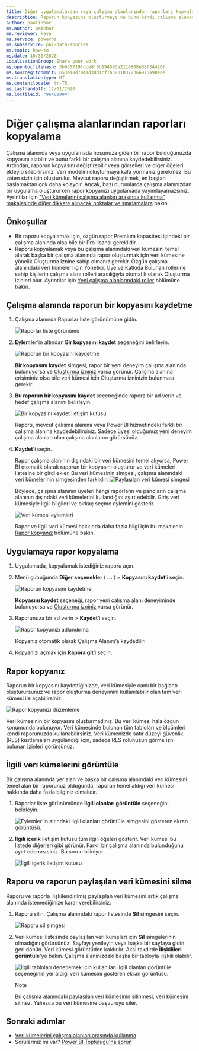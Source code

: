 ```yaml
---
title: Diğer uygulamalardan veya çalışma alanlarından raporları kopyalama - Power BI
description: Raporun kopyasını oluşturmayı ve bunu kendi çalışma alanınıza kaydetmeyi öğrenin.
author: paulinbar
ms.author: painbar
ms.reviewer: kayu
ms.service: powerbi
ms.subservice: pbi-data-sources
ms.topic: how-to
ms.date: 10/30/2020
LocalizationGroup: Share your work
ms.openlocfilehash: 3b635719fdce8f8b194593a2114808e08f34420f
ms.sourcegitcommit: 653e18d7041d3dd1cf7a38010372366975a98eae
ms.translationtype: HT
ms.contentlocale: tr-TR
ms.lasthandoff: 12/01/2020
ms.locfileid: "96402904"
---
```

# <a name="copy-reports-from-other-workspaces"></a>Diğer çalışma alanlarından raporları kopyalama

Çalışma alanında veya uygulamada hoşunuza giden bir rapor bulduğunuzda kopyasını alabilir ve bunu farklı bir çalışma alanına kaydedebilirsiniz. Ardından, raporun kopyasını değiştirebilir veya görselleri ve diğer öğeleri ekleyip silebilirsiniz. Veri modelini oluşturmaya kafa yormanız gerekmez. Bu zaten sizin için oluşturulur. Mevcut raporu değiştirmek, en baştan başlamaktan çok daha kolaydır. Ancak, bazı durumlarda çalışma alanınızdan bir uygulama oluştururken rapor kopyanızı uygulamada yayımlayamazsınız. Ayrıntılar için ["Veri kümelerini çalışma alanları arasında kullanma" makalesinde diğer dikkate alınacak noktalar ve sınırlamalara](service-datasets-across-workspaces.md#considerations-and-limitations) bakın.

## <a name="prerequisites"></a>Önkoşullar

- Bir raporu kopyalamak için, özgün rapor Premium kapasitesi içindeki bir çalışma alanında olsa bile bir Pro lisansı gereklidir.
- Raporu kopyalamak veya bu çalışma alanındaki veri kümesini temel alarak başka bir çalışma alanında rapor oluşturmak için veri kümesine yönelik Oluşturma iznine sahip olmanız gerekir. Özgün çalışma alanındaki veri kümeleri için Yönetici, Üye ve Katkıda Bulunan rollerine sahip kişilerin çalışma alanı rolleri aracılığıyla otomatik olarak Oluşturma izinleri olur. Ayrıntılar için [Yeni çalışma alanlarındaki roller](../collaborate-share/service-new-workspaces.md#roles-in-the-new-workspaces) bölümüne bakın.

## <a name="save-a-copy-of-a-report-in-a-workspace"></a>Çalışma alanında raporun bir kopyasını kaydetme

1. Çalışma alanında Raporlar liste görünümüne gidin.

    ![Raporlar liste görünümü](media/service-datasets-copy-reports/power-bi-report-list-view.png)

1. **Eylemler**’in altından **Bir kopyasını kaydet** seçeneğini belirleyin.

    ![Raporun bir kopyasını kaydetme](media/service-datasets-copy-reports/power-bi-dataset-save-report-copy.png)

    **Bir kopyasını kaydet** simgesi, rapor bir yeni deneyim çalışma alanında bulunuyorsa ve [Oluşturma izniniz](service-datasets-build-permissions.md) varsa görünür. Çalışma alanına erişiminiz olsa bile veri kümesi için Oluşturma izninizin bulunması gerekir.

3. **Bu raporun bir kopyasını kaydet** seçeneğinde rapora bir ad verin ve hedef çalışma alanını belirleyin.

    ![Bir kopyasını kaydet iletişim kutusu](media/service-datasets-copy-reports/power-bi-dataset-save-report.png)

    Raporu, mevcut çalışma alanına veya Power BI hizmetindeki farklı bir çalışma alanına kaydedebilirsiniz. Sadece üyesi olduğunuz yeni deneyim çalışma alanları olan çalışma alanlarını görürsünüz. 
  
4. **Kaydet**'i seçin.

    Rapor çalışma alanının dışındaki bir veri kümesini temel alıyorsa, Power BI otomatik olarak raporun bir kopyasını oluşturur ve veri kümeleri listesine bir girdi ekler. Bu veri kümesinin simgesi, çalışma alanındaki veri kümelerinin simgesinden farklıdır: ![Paylaşılan veri kümesi simgesi](media/service-datasets-discover-across-workspaces/power-bi-shared-dataset-icon.png)
    
    Böylece, çalışma alanının üyeleri hangi raporların ve panoların çalışma alanının dışındaki veri kümelerini kullandığını ayırt edebilir. Giriş veri kümesiyle ilgili bilgileri ve birkaç seçme eylemini gösterir.

    ![Veri kümesi eylemleri](media/service-datasets-across-workspaces/power-bi-dataset-actions.png)

    Rapor ve ilgili veri kümesi hakkında daha fazla bilgi için bu makalenin [Rapor kopyanız](#your-copy-of-the-report) bölümüne bakın.

## <a name="copy-a-report-in-an-app"></a>Uygulamaya rapor kopyalama

1. Uygulamada, kopyalamak istediğiniz raporu açın.
2. Menü çubuğunda **Diğer seçenekler** ( **...** ) > **Kopyasını kaydet**’i seçin.

    ![Raporun kopyasını kaydetme](media/service-datasets-copy-reports/power-bi-save-copy.png)

    **Kopyasını kaydet** seçeneği, rapor yeni çalışma alanı deneyiminde bulunuyorsa ve [Oluşturma izniniz](service-datasets-build-permissions.md) varsa görünür.

3. Raporunuza bir ad verin > **Kaydet**’i seçin.

    ![Rapor kopyanızı adlandırma](media/service-datasets-copy-reports/power-bi-save-report-from-app.png)

    Kopyanız otomatik olarak Çalışma Alanım’a kaydedilir.

4. Kopyanızı açmak için **Rapora git**’i seçin.

## <a name="your-copy-of-the-report"></a>Rapor kopyanız

Raporun bir kopyasını kaydettiğinizde, veri kümesiyle canlı bir bağlantı oluşturursunuz ve rapor oluşturma deneyimini kullanılabilir olan tam veri kümesi ile açabilirsiniz. 

![Rapor kopyanızı düzenleme](media/service-datasets-copy-reports/power-bi-edit-report-copy.png)

Veri kümesinin bir kopyasını oluşturmadınız. Bu veri kümesi hala özgün konumunda bulunuyor. Veri kümesinde bulunan tüm tabloları ve ölçümleri kendi raporunuzda kullanabilirsiniz. Veri kümenizde satır düzeyi güvenlik (RLS) kısıtlamaları uygulandığı için, sadece RLS rolünüzün görme izni bulunan izinleri görürsünüz.

## <a name="view-related-datasets"></a>İlgili veri kümelerini görüntüle

Bir çalışma alanında yer alan ve başka bir çalışma alanındaki veri kümesini temel alan bir raporunuz olduğunda, raporun temel aldığı veri kümesi hakkında daha fazla bilginiz olmalıdır.

1. Raporlar liste görünümünde **İlgili olanları görüntüle** seçeneğini belirleyin.

    ![Eylemler'in altındaki İlgili olanları görüntüle simgesini gösteren ekran görüntüsü.](media/service-datasets-copy-reports/power-bi-dataset-view-related.png)

1. **İlgili içerik** iletişim kutusu tüm ilgili öğeleri gösterir. Veri kümesi bu listede diğerleri gibi görünür. Farklı bir çalışma alanında bulunduğunu ayırt edemezsiniz. Bu sorun biliniyor.
 
    ![İlgili içerik iletişim kutusu](media/service-datasets-copy-reports/power-bi-dataset-related.png)

## <a name="delete-a-report-and-its-shared-dataset"></a>Raporu ve raporun paylaşılan veri kümesini silme

Raporu ve raporla ilişkilendirilmiş paylaşılan veri kümesini artık çalışma alanında istemediğinize karar verebilirsiniz.

1. Raporu silin. Çalışma alanındaki rapor listesinde **Sil** simgesini seçin.

    ![Raporu sil simgesi](media/service-datasets-across-workspaces/power-bi-datasets-delete-report.png)

2. Veri kümesi listesinde paylaşılan veri kümeleri için **Sil** simgelerinin olmadığını görürsünüz. Sayfayı yenileyin veya başka bir sayfaya gidin geri dönün. Veri kümesi görüntüden kaldırılır. Aksi takdirde **İlişkilileri görüntüle**'ye bakın. Çalışma alanınızdaki başka bir tabloyla ilişkili olabilir.

    ![İlgili tabloları denetlemek için kullanılan İlgili olanları görüntüle seçeneğinin yer aldığı veri kümesini gösteren ekran görüntüsü.](media/service-datasets-across-workspaces/power-bi-dataset-view-related-icon.png)

    > [!NOTE]
    > Bu çalışma alanındaki paylaşılan veri kümesinin silinmesi, veri kümesini silmez. Yalnızca bu veri kümesine başvuruyu siler.


## <a name="next-steps"></a>Sonraki adımlar

- [Veri kümelerini çalışma alanları arasında kullanma](service-datasets-across-workspaces.md)
- Sorularınız mı var? [Power BI Topluluğu'na sorun](https://community.powerbi.com/)
